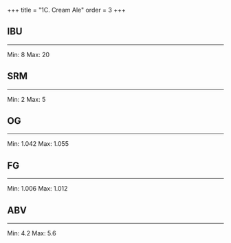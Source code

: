 +++
title = "1C. Cream Ale"
order = 3
+++
## IBU
******
Min: 8
Max: 20
## SRM
******
Min: 2
Max: 5
## OG
******
Min: 1.042
Max: 1.055
## FG
******
Min: 1.006
Max: 1.012
## ABV
******
Min: 4.2
Max: 5.6
